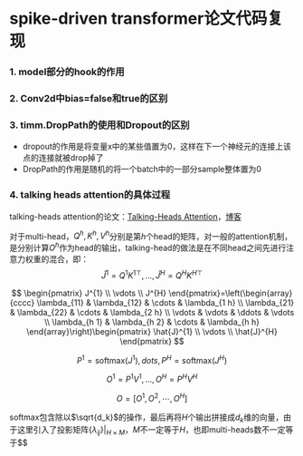 # spike-driven transformer论文代码复现

### 1. model部分的hook的作用



### 2. Conv2d中bias=false和true的区别



### 3. timm.DropPath的使用和Dropout的区别

- dropout的作用是将变量x中的某些值置为0，这样在下一个神经元的连接上该点的连接就被drop掉了
- DropPath的作用是随机的将一个batch中的一部分sample整体置为0



### 4. talking heads attention的具体过程

talking-heads attention的论文：[Talking-Heads Attention](https://arxiv.org/abs/2003.02436)，[博客](https://blog.csdn.net/u012856866/article/details/120200861)

对于multi-head，$Q^{h},K^{h},V^h$分别是第$h$个head的矩阵，对一般的attention机制，是分别计算$O^{h}$作为head的输出，talking-head的做法是在不同head之间先进行注意力权重的混合，即：
$$
\hat{J}^{1}=Q^1{K^1}^{\top},\dots,\hat{J}^{H}=Q^H{K^H}^{\top}
$$

$$
\begin{pmatrix}
J^{1} \\
\vdots \\
J^{H}
\end{pmatrix}=\left(\begin{array}{cccc}
\lambda_{11} & \lambda_{12} & \cdots & \lambda_{1 h} \\
\lambda_{21} & \lambda_{22} & \cdots & \lambda_{2 h} \\
\vdots & \vdots & \ddots & \vdots \\
\lambda_{h 1} & \lambda_{h 2} & \cdots & \lambda_{h h}
\end{array}\right)\begin{pmatrix}
\hat{J}^{1} \\
\vdots \\
\hat{J}^{H}
\end{pmatrix}
$$

$$
P^1 = \text{softmax}\left(J^1 \right),dots,P^H = \text{softmax}\left(J^H \right)
$$

$$
O^1 =P^1V^1,\dots,O^H =P^HV^H
$$

$$
O=\left[O^1,O^2,\cdots,O^H \right]
$$

softmax包含除以$\sqrt{d_k}$的操作，最后再将$H$个输出拼接成$d_k$维的向量，由于这里引入了投影矩阵$\left\{\lambda_{ij} \right\}|_{H\times M}$，$M$不一定等于$H$，也即multi-heads数不一定等于$$



